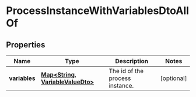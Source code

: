 

# ProcessInstanceWithVariablesDtoAllOf


## Properties

Name | Type | Description | Notes
------------ | ------------- | ------------- | -------------
**variables** | [**Map&lt;String, VariableValueDto&gt;**](VariableValueDto.md) | The id of the process instance. |  [optional]



